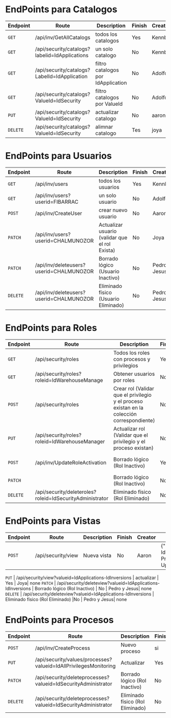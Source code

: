 # EndPoints para Catalogos

Endpoint | Route | Description | Finish | Creator | Body
---------|----------|----------|----------|---------- |----------
`GET` | /api/inv/GetAllCatalogs | todos los catalogos | Yes | Kennby | none
`GET` | /api/security/catalogs?labelid=IdApplications | un solo catalogo | No| Kennby| none
`GET` | /api/security/catalogs?LabelId=IdApplication | filtro catalogos por IdApplication| No| Adolfo | none
`GET` | /api/security/catalogs?ValueId=IdSecurity | filtro catalogos por ValueId | No| Adolfo | none
`PUT` | /api/security/catalogs?ValueId=IdSecurity | actualizar catalogo | No| aaron | none
`DELETE` | /api/security/catalogs?ValueId=IdSecurity | alimnar catalogo | Tes | joya| none

# EndPoints para Usuarios

Endpoint | Route | Description | Finish | Creator | Body
---------|----------|----------|----------|---------- | ---------
`GET` | /api/inv/users | todos los usuarios | Yes | Kennby| none
`GET` | /api/inv/users?userid=FIBARRAC | un solo usuario | No| Adolfo| none
`POST` | /api/inv/CreateUser | crear nuevo usuario | No | Aaron| none
`PATCH` | /api/inv/users?userid=CHALMUNOZOR | Actualizar usuario (validar que el rol Exista) | No | Joya| none
`PATCH` | /api/inv/deleteusers?userid=CHALMUNOZOR | Borrado lógico (Usuario Inactivo) | No | Pedro y Jesus| none
`DELETE` | /api/inv/deleteusers?userid=CHALMUNOZOR| Eliminado físico (Usuario Eliminado) | No | Pedro y Jesus| none

# EndPoints para Roles

Endpoint | Route | Description | Finish| Creator | Body
---------|----------|----------|----------|---------- | ----------
`GET` | /api/security/roles | Todos los roles con procesos y privilegios | Yes| Kennby| none
`GET` | /api/security/roles?roleid=IdWarehouseManage | Obtener usuarios por roles | No | Adolfo| none
`POST` | /api/security/roles | Crear rol (Validar que el privilegio y el proceso existan en la colección correspondiente) | No | Aaron| none
`PUT` | /api/security/roles?roleid=IdWarehouseManager | Actualizar rol (Validar que el privilegio y el proceso existan) | No| Joya| none
`POST` |  /api/inv/UpdateRoleActivation | Borrado lógico (Rol Inactivo) | Yes | Pedro y Jesus| { "roleid": "IdWarehouseManager", "activated": false}
`PATCH` |   | Borrado lógico (Rol Inactivo) | No | Pedro y Jesus| none
`DELETE` |  /api/security/deleteroles?roleid=IdSecurityAdministrator | Eliminado físico (Rol Eliminado) |No | Pedro y Jesus| none

# EndPoints para Vistas

Endpoint | Route | Description | Finish| Creator | Body
---------|----------|----------|----------|---------- | ----------
`POST` | /api/security/view | Nueva vista| No | Aaron| {"COMPANYID":0,"CEDIID":0,"LABELID":"IdProcesses","VALUEPAID":"IdViews-IdUserManagementView","VALUEID":"IdAllPrivilegesMonitoring","VALUE":"Monitoreo de Todos los Privilegios","ALIAS":"ALL_PRIV","SEQUENCE":30,"IMAGE":"https://security_auth.png","VALUESAPID":"Ejemplo Update10","DESCRIPTION":"Proceso de monitoreo de todos los privilegios de usuarios en el sistema."}

`PUT` | /api/security/view?valueid=IdApplications-IdInversions | actualizar | Yes | Joya| none
`PATCH` |   /api/security/deleteview?valueid=IdApplications-IdInversions | Borrado lógico (Rol Inactivo) | No | Pedro y Jesus| none
`DELETE` |  /api/security/deleteview?valueid=IdApplications-IdInversions | Eliminado físico (Rol Eliminado) |No | Pedro y Jesus| none

# EndPoints para Procesos

Endpoint | Route | Description | Finish| Creator | Body
---------|----------|----------|----------|---------- | ---------
`POST` | /api/inv/CreateProcess | Nuevo proceso | si | Aaron| none
`PUT` | /api/security/values/processes?valueid=IdAllPrivilegesMonitoring | Actualizar | Yes | Joya| none
`PATCH` |   /api/security/deleteprocesses?valueid=IdSecurityAdministrator | Borrado lógico (Rol Inactivo) | No | Pedro y Jesus| none
`DELETE` |  /api/security/deleteprocesses?valueid=IdSecurityAdministrator | Eliminado físico (Rol Eliminado) |No | Pedro y Jesus| none


